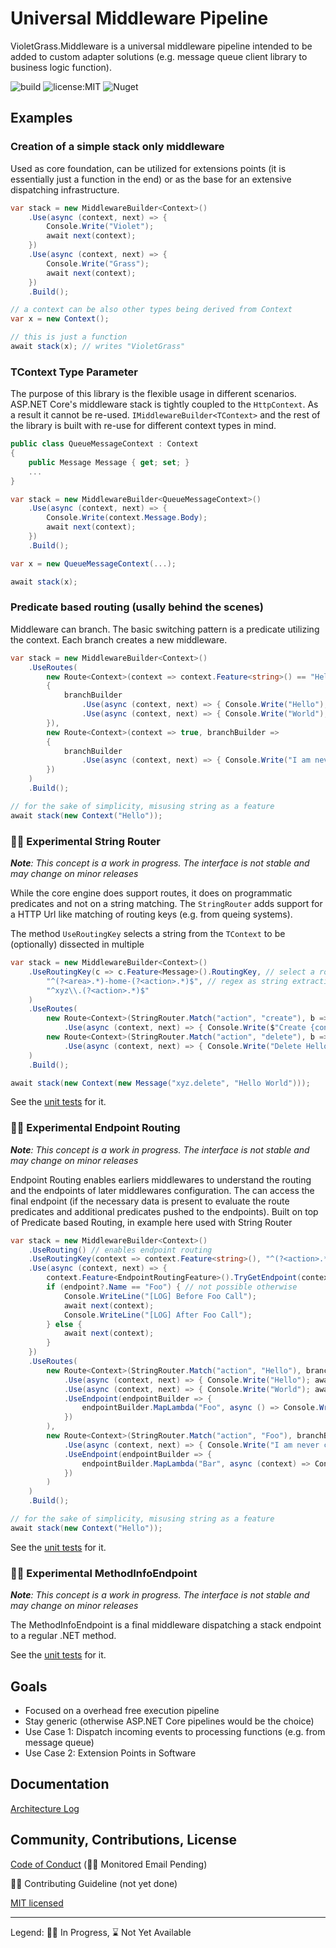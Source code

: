 # Universal Middleware Pipeline

VioletGrass.Middleware is a universal middleware pipeline intended to be added to custom adapter solutions (e.g. message queue client library to business logic function).

![build](https://github.com/violetgrass/middleware/workflows/Build-CI/badge.svg)
![license:MIT](https://img.shields.io/github/license/violetgrass/middleware?style=flat-square)
![Nuget](https://img.shields.io/nuget/v/VioletGrass.Middleware?style=flat-square)

## Examples

### Creation of a simple stack only middleware

Used as core foundation, can be utilized for extensions points (it is essentially just a function in the end) or as the base for an extensive dispatching infrastructure.

````csharp
var stack = new MiddlewareBuilder<Context>()
    .Use(async (context, next) => {
        Console.Write("Violet"); 
        await next(context); 
    })
    .Use(async (context, next) => {
        Console.Write("Grass"); 
        await next(context); 
    })
    .Build();

// a context can be also other types being derived from Context
var x = new Context();

// this is just a function
await stack(x); // writes "VioletGrass"
````

### TContext Type Parameter

The purpose of this library is the flexible usage in different scenarios. ASP.NET Core's middleware stack is tightly coupled to the `HttpContext`. As a result it cannot be re-used. `IMiddlewareBuilder<TContext>` and the rest of the library is built with re-use for different context types in mind.

````csharp
public class QueueMessageContext : Context
{
    public Message Message { get; set; }
    ...
}

var stack = new MiddlewareBuilder<QueueMessageContext>()
    .Use(async (context, next) => {
        Console.Write(context.Message.Body); 
        await next(context); 
    })
    .Build();

var x = new QueueMessageContext(...);

await stack(x);
````

### Predicate based routing (usally behind the scenes)

Middleware can branch. The basic switching pattern is a predicate utilizing the context. Each branch creates a new middleware.

````csharp
var stack = new MiddlewareBuilder<Context>()
    .UseRoutes(
        new Route<Context>(context => context.Feature<string>() == "Hello", branchBuilder =>
        {
            branchBuilder
                .Use(async (context, next) => { Console.Write("Hello"); await next(context); })
                .Use(async (context, next) => { Console.Write("World"); await next(context); });
        }),
        new Route<Context>(context => true, branchBuilder =>
        {
            branchBuilder
                .Use(async (context, next) => { Console.Write("I am never called"); await next(context); });
        })
    )
    .Build();

// for the sake of simplicity, misusing string as a feature
await stack(new Context("Hello"));
````

### 🏃‍♂️ Experimental String Router

***Note**: This concept is a work in progress. The interface is not stable and may change on minor releases*

While the core engine does support routes, it does on programmatic predicates and not on a string matching. The `StringRouter` adds support for a HTTP Url like matching of routing keys (e.g. from queing systems).

The method `UseRoutingKey` selects a string from the `TContext` to be (optionally) dissected in multiple

````csharp
var stack = new MiddlewareBuilder<Context>()
    .UseRoutingKey(c => c.Feature<Message>().RoutingKey, // select a routing key from the context (e.g. a MQ routing key or the HTTP Uri)
        "^(?<area>.*)-home-(?<action>.*)$", // regex as string extraction methods
        "^xyz\\.(?<action>.*)$"
    )
    .UseRoutes(
        new Route<Context>(StringRouter.Match("action", "create"), b => b
            .Use(async (context, next) => { Console.Write($"Create {context.Feature<Message>().Body}"); await next(context); })),
        new Route<Context>(StringRouter.Match("action", "delete"), b => b
            .Use(async (context, next) => { Console.Write("Delete Hello"); await next(context); }))
    )
    .Build();

await stack(new Context(new Message("xyz.delete", "Hello World")));
````

See the [unit tests](test\VioletGrass.Middleware.Test\Router\StringRouterTest.cs) for it.

### 🏃‍♂️ Experimental Endpoint Routing

***Note**: This concept is a work in progress. The interface is not stable and may change on minor releases*

Endpoint Routing enables earliers middlewares to understand the routing and the endpoints of later middlewares configuration. The can access the final endpoint (if the necessary data is present to evaluate the route predicates and additional predicates pushed to the endpoints). Built on top of Predicate based Routing, in example here used with String Router

````csharp
var stack = new MiddlewareBuilder<Context>()
    .UseRouting() // enables endpoint routing
    .UseRoutingKey(context => context.Feature<string>(), "^(?<action>.*)$") // has to be extracted ASAP (without route data no branch evaluation can be done)
    .Use(async (context, next) => {
        context.Feature<EndpointRoutingFeature>().TryGetEndpoint(context, out var endpoint); // evaluate branches and determine endpoint
        if (endpoint?.Name == "Foo") { // not possible otherwise
            Console.WriteLine("[LOG] Before Foo Call");
            await next(context);
            Console.WriteLine("[LOG] After Foo Call");
        } else {
            await next(context);
        }
    })
    .UseRoutes(
        new Route<Context>(StringRouter.Match("action", "Hello"), branchBuilder => branchBuilder
            .Use(async (context, next) => { Console.Write("Hello"); await next(context); })
            .Use(async (context, next) => { Console.Write("World"); await next(context); })
            .UseEndpoint(endpointBuilder => {
                endpointBuilder.MapLambda("Foo", async () => Console.WriteLine("Hello World"));
            })
        ),
        new Route<Context>(StringRouter.Match("action", "Foo"), branchBuilder => branchBuilder
            .Use(async (context, next) => { Console.Write("I am never called"); await next(context); })
            .UseEndpoint(endpointBuilder => {
                endpointBuilder.MapLambda("Bar", async (context) => Console.WriteLine("Never World"));
            })
        )
    )
    .Build();

// for the sake of simplicity, misusing string as a feature
await stack(new Context("Hello"));
````

See the [unit tests](test\VioletGrass.Middleware.Test\Router\EndpointRouterTest.cs) for it.

### 🏃‍♂️ Experimental MethodInfoEndpoint

***Note**: This concept is a work in progress. The interface is not stable and may change on minor releases*

The MethodInfoEndpoint is a final middleware dispatching a stack endpoint to a regular .NET method.

See the [unit tests](test\VioletGrass.Middleware.Test\Endpoints\MethodInfoEndpointTest.cs) for it.

## Goals

- Focused on a overhead free execution pipeline
- Stay generic (otherwise ASP.NET Core pipelines would be the choice)
- Use Case 1: Dispatch incoming events to processing functions (e.g. from message queue)
- Use Case 2: Extension Points in Software

## Documentation

[Architecture Log](docs/arch-log.md)

## Community, Contributions, License

[Code of Conduct](CODE_OF_CONDUCT.md) (🏃‍♂️ Monitored Email Pending)

🏃‍♂️ Contributing Guideline (not yet done)

[MIT licensed](LICENSE)

---

Legend: 🏃‍♂️ In Progress, ⌛ Not Yet Available